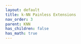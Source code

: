 ```yaml
---
layout: default
title: k-NN Painless Extensions
nav_order: 3
parent: KNN
has_children: false
has_math: true
---
```


<TODO>